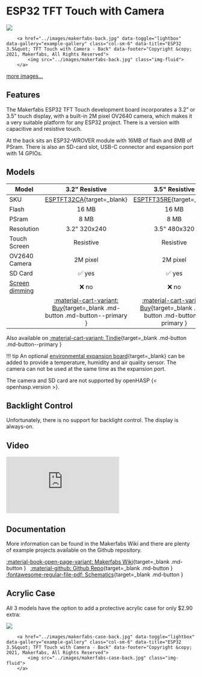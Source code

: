 # ESP32 TFT Touch with Camera

<div class="row justify-content-center">
        <a href="../images/makerfabs-front.jpg" data-toggle="lightbox" data-gallery="example-gallery" class="col-sm-6" data-title="ESP32 3.5&quot; TFT Touch with Camera - Front" data-footer="Copyright &copy; 2021, Makerfabs, All Rights Reserved">
            <img src="../images/makerfabs-front.jpg" class="img-fluid">
        </a>

        <a href="../images/makerfabs-back.jpg" data-toggle="lightbox" data-gallery="example-gallery" class="col-sm-6" data-title="ESP32 3.5&quot; TFT Touch with Camera - Back" data-footer="Copyright &copy; 2021, Makerfabs, All Rights Reserved">
            <img src="../images/makerfabs-back.jpg" class="img-fluid">
        </a>
</div>
<div>
        <a href="../images/makerfabs-side-front.jpg" data-toggle="lightbox" data-gallery="example-gallery" rel="lightbox[work]" data-title="Makerfabs ESP32 TFT Touch" data-footer="Copyright &copy; 2021, Makerfabs, All Rights Reserved">more images...</a>
        <a href="../images/makerfabs-side-back.jpg" data-toggle="lightbox" data-gallery="example-gallery" rel="lightbox[vacation]" data-title="Makerfabs ESP32 TFT Touch" data-footer="Copyright &copy; 2021, Makerfabs, All Rights Reserved"></a>
        <a href="../images/makerfabs-sensors.jpg" data-toggle="lightbox" data-gallery="example-gallery" rel="lightbox[vacation]" data-title="Makerfabs ESP32 TFT Touch" data-footer="Copyright &copy; 2021, Makerfabs, All Rights Reserved"></a>
</div>


## Features

The Makerfabs ESP32 TFT Touch development board incorporates a 3.2” or 3.5” touch display, with a built-in 2M pixel OV2640 camera,
which makes it a very suitable platform for any ESP32 project. There is a version with capacitive and resistive touch.

At the back sits an ESP32-WROVER module with 16MB of flash and 8MB of PSram.
There is also an SD-card slot, USB-C connector and expansion port with 14 GPIOs.

## Models

| Model                   | 3.2" Resistive | 3.5" Resistive | 3.5" Capacitive
|-------------------------|:-------:|:-------:|:--------:
| SKU                     | [ESPTFT32CA][1]{target=_blank} | [ESPTFT35RE][2]{target=_blank} | [ESPTFT35CA][3]{target=_blank}
| Flash                   | 16 MB   | 16 MB   | 16 MB
| PSram                   | 8 MB    | 8 MB    | 8 MB
| Resolution              | 3.2" 320x240 | 3.5" 480x320 | 3.5" 480x320
| Touch Screen            | Resistive | Resistive | Capacitive
| OV2640 Camera           | 2M pixel | 2M pixel | 2M pixel
| SD Card                 | :white_check_mark: yes | :white_check_mark: yes | :white_check_mark: yes
| [Screen dimming][11]    | :x: no    | :x: no    | :x: no
| | [:material-cart-variant: Buy][1]{target=_blank .md-button .md-button--primary } | [:material-cart-variant: Buy][2]{target=_blank .md-button .md-button--primary } | [:material-cart-variant: Buy][3]{target=_blank .md-button .md-button--primary }

Also available on [:material-cart-variant: Tindie][10]{target=_blank .md-button .md-button--primary }

!!! tip
    An optional [environmental expansion board][4]{target=_blank} can be added to provide a temperature, humidity and air quality sensor.
    The camera can not be used at the same time as the expansion port.

The camera and SD card are not supported by openHASP {< openhasp.version >}.


## Backlight Control

Unfortunately, there is no support for backlight control. The display is always-on.


## Video

<div class="embed-responsive embed-responsive-16by9" style="max-width:560px; margin:auto;">
    <iframe title="YouTube video player" src="https://www.youtube.com/embed/kkXKwpDRld0?rel=0&controls=1" class="embed-responsive-item" frameborder="0" allow="accelerometer; clipboard-write; encrypted-media; gyroscope; picture-in-picture" allowfullscreen>
    </iframe>
</div>

## Documentation

More information can be found in the Makerfabs Wiki and there are plenty of example projects available on the Github repository.

[:material-book-open-page-variant: Makerfabs Wiki][6]{target=_blank .md-button } &nbsp;
[:material-github: Github Repo][5]{target=_blank .md-button } &nbsp;
[:fontawesome-regular-file-pdf: Schematics][12]{target=_blank .md-button }

## Acrylic Case

All 3 models have the option to add a protective acrylic case for only $2.90 extra:

<div class="row justify-content-center">
        <a href="../images/makerfabs-case-front.jpg" data-toggle="lightbox" data-gallery="example-gallery" class="col-sm-6" data-title="ESP32 3.5&quot; TFT Touch with Camera - Front" data-footer="Copyright &copy; 2021, Makerfabs, All Rights Reserved">
            <img src="../images/makerfabs-case-front.jpg" class="img-fluid">
        </a>

        <a href="../images/makerfabs-case-back.jpg" data-toggle="lightbox" data-gallery="example-gallery" class="col-sm-6" data-title="ESP32 3.5&quot; TFT Touch with Camera - Back" data-footer="Copyright &copy; 2021, Makerfabs, All Rights Reserved">
            <img src="../images/makerfabs-case-back.jpg" class="img-fluid">
        </a>
</div>


[1]: https://www.makerfabs.com/esp32-3.2-inch-tft-touch-with-camera.html
[2]: https://www.makerfabs.com/esp32-3.5-inch-tft-touch-resistive-with-camera.html
[3]: https://www.makerfabs.com/esp32-3.5-inch-tft-touch-capacitive-with-camera.html
[4]: https://www.makerfabs.com/esp32-touch-indoor-environment-expansion.html
[5]: https://github.com/Makerfabs/Project_Touch-Screen-Camera
[6]: https://www.makerfabs.com/wiki/index.php?title=ESP32_TFT_LCD_with_Camera(3.5%27%27)
[7]: https://www.tindie.com/products/makerfabs/esp32-32-tft-touch-with-camera/
[8]: https://www.tindie.com/products/makerfabs/esp32-35-tft-touchresistive-with-camera/
[9]: https://www.tindie.com/products/makerfabs/esp32-35-tft-touchcapacitive-with-camera/
[10]: https://www.tindie.com/stores/makerfabs/items/
[11]: #backlight-control
[12]: https://www.makerfabs.com/wiki/images/6/67/ESP32_TFT_Touch_with_camera%283.5%27%27_ili9488%29_sch.pdf